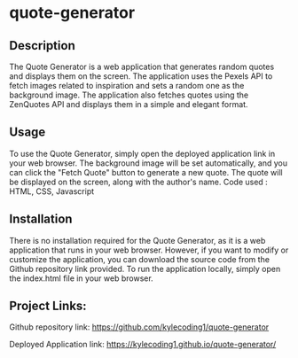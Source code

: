 # quote-generator

## Description
The Quote Generator is a web application that generates random quotes and displays them on the screen. The application uses the Pexels API to fetch images related to inspiration and sets a random one as the background image. The application also fetches quotes using the ZenQuotes API and displays them in a simple and elegant format.

## Usage
To use the Quote Generator, simply open the deployed application link in your web browser. The background image will be set automatically, and you can click the "Fetch Quote" button to generate a new quote. The quote will be displayed on the screen, along with the author's name.
Code used : HTML, CSS, Javascript

## Installation
There is no installation required for the Quote Generator, as it is a web application that runs in your web browser. However, if you want to modify or customize the application, you can download the source code from the Github repository link provided. To run the application locally, simply open the index.html file in your web browser.

## Project Links:
Github repository link: https://github.com/kylecoding1/quote-generator

Deployed Application link: https://kylecoding1.github.io/quote-generator/
